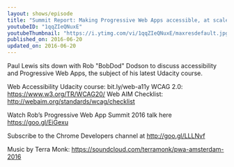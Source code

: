 ```yaml
---
layout: shows/episode
title: "Summit Report: Making Progressive Web Apps accessible, at scale! (Progressive Web App Summit 2016)"
youtubeID: "1qqZIeQNuxE"
youtubeThumbnail: "https://i.ytimg.com/vi/1qqZIeQNuxE/maxresdefault.jpg"
published_on: 2016-06-20
updated_on: 2016-06-20
---
```


Paul Lewis sits down with Rob "BobDod" Dodson to discuss accessibility and Progressive Web Apps, the subject of his latest Udacity course. 

Web Accessibility Udacity course: bit.ly/web-a11y
WCAG 2.0: https://www.w3.org/TR/WCAG20/
Web AIM Checklist: http://webaim.org/standards/wcag/checklist

Watch Rob’s Progressive Web App Summit 2016 talk here https://goo.gl/EiGexu

Subscribe to the Chrome Developers channel at http://goo.gl/LLLNvf

Music by Terra Monk: https://soundcloud.com/terramonk/pwa-amsterdam-2016
